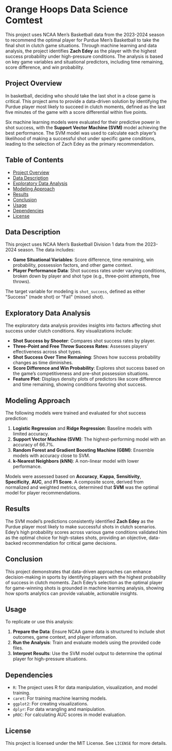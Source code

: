 # Orange Hoops Data Science Comtest

This project uses NCAA Men’s Basketball data from the 2023-2024 season to recommend the optimal player for Purdue Men’s Basketball to take the final shot in clutch game situations. Through machine learning and data analysis, the project identifies **Zach Edey** as the player with the highest success probability under high-pressure conditions. The analysis is based on key game variables and situational predictors, including time remaining, score difference, and win probability.

## Project Overview
In basketball, deciding who should take the last shot in a close game is critical. This project aims to provide a data-driven solution by identifying the Purdue player most likely to succeed in clutch moments, defined as the last five minutes of the game with a score differential within five points.

Six machine learning models were evaluated for their predictive power in shot success, with the **Support Vector Machine (SVM)** model achieving the best performance. The SVM model was used to calculate each player’s likelihood of making a successful shot under specific game conditions, leading to the selection of Zach Edey as the primary recommendation.

## Table of Contents
- [Project Overview](#project-overview)
- [Data Description](#data-description)
- [Exploratory Data Analysis](#exploratory-data-analysis)
- [Modeling Approach](#modeling-approach)
- [Results](#results)
- [Conclusion](#conclusion)
- [Usage](#usage)
- [Dependencies](#dependencies)
- [License](#license)

## Data Description
This project uses NCAA Men’s Basketball Division 1 data from the 2023-2024 season. The data includes:
- **Game Situational Variables**: Score difference, time remaining, win probability, possession factors, and other game context.
- **Player Performance Data**: Shot success rates under varying conditions, broken down by player and shot type (e.g., three-point attempts, free throws).

The target variable for modeling is `shot_success`, defined as either "Success" (made shot) or "Fail" (missed shot).

## Exploratory Data Analysis
The exploratory data analysis provides insights into factors affecting shot success under clutch conditions. Key visualizations include:
- **Shot Success by Shooter**: Compares shot success rates by player.
- **Three-Point and Free Throw Success Rates**: Assesses players’ effectiveness across shot types.
- **Shot Success Over Time Remaining**: Shows how success probability changes as time diminishes.
- **Score Difference and Win Probability**: Explores shot success based on the game’s competitiveness and pre-shot possession situations.
- **Feature Plot**: Displays density plots of predictors like score difference and time remaining, showing conditions favoring shot success.

## Modeling Approach
The following models were trained and evaluated for shot success prediction:
1. **Logistic Regression** and **Ridge Regression**: Baseline models with limited accuracy.
2. **Support Vector Machine (SVM)**: The highest-performing model with an accuracy of 66.7%.
3. **Random Forest and Gradient Boosting Machine (GBM)**: Ensemble models with accuracy close to SVM.
4. **k-Nearest Neighbors (kNN)**: A non-linear model with lower performance.

Models were assessed based on **Accuracy**, **Kappa**, **Sensitivity**, **Specificity**, **AUC**, and **F1 Score**. A composite score, derived from normalized and weighted metrics, determined that **SVM** was the optimal model for player recommendations.

## Results
The SVM model’s predictions consistently identified **Zach Edey** as the Purdue player most likely to make successful shots in clutch scenarios. Edey’s high probability scores across various game conditions validated him as the optimal choice for high-stakes shots, providing an objective, data-backed recommendation for critical game decisions.

## Conclusion
This project demonstrates that data-driven approaches can enhance decision-making in sports by identifying players with the highest probability of success in clutch moments. Zach Edey’s selection as the optimal player for game-winning shots is grounded in machine learning analysis, showing how sports analytics can provide valuable, actionable insights.

## Usage
To replicate or use this analysis:
1. **Prepare the Data**: Ensure NCAA game data is structured to include shot outcomes, game context, and player information.
2. **Run the Analysis**: Train and evaluate models using the provided code files.
3. **Interpret Results**: Use the SVM model output to determine the optimal player for high-pressure situations.

## Dependencies
- `R`: The project uses R for data manipulation, visualization, and model training.
- `caret`: For training machine learning models.
- `ggplot2`: For creating visualizations.
- `dplyr`: For data wrangling and manipulation.
- `pROC`: For calculating AUC scores in model evaluation.

## License
This project is licensed under the MIT License. See `LICENSE` for more details.
